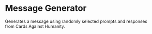 # Message Generator

Generates a message using randomly selected prompts and responses from Cards Against Humanity.
